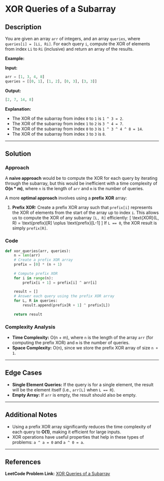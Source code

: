# XOR Queries of a Subarray

## Description

You are given an array `arr` of integers, and an array `queries`, where `queries[i] = [Li, Ri]`. For each query `i`, compute the XOR of elements from index `Li` to `Ri` (inclusive) and return an array of the results.

**Example:**

**Input:**
```python
arr = [1, 3, 4, 8]
queries = [[0, 1], [1, 2], [0, 3], [3, 3]]
```

**Output:**
```python
[2, 7, 14, 8]
```

**Explanation:**
- The XOR of the subarray from index `0` to `1` is `1 ^ 3 = 2`.
- The XOR of the subarray from index `1` to `2` is `3 ^ 4 = 7`.
- The XOR of the subarray from index `0` to `3` is `1 ^ 3 ^ 4 ^ 8 = 14`.
- The XOR of the subarray from index `3` to `3` is `8`.

---

## Solution

### Approach

A **naive approach** would be to compute the XOR for each query by iterating through the subarray, but this would be inefficient with a time complexity of **O(n * m)**, where `n` is the length of `arr` and `m` is the number of queries.

A more **optimal approach** involves using a **prefix XOR** array:

1. **Prefix XOR:** Create a prefix XOR array such that `prefix[i]` represents the XOR of elements from the start of the array up to index `i`. This allows us to compute the XOR of any subarray `[L, R]` efficiently:
   \[
   \text{XOR}(L, R) = \text{prefix}[R] \oplus \text{prefix}[L-1]
   \]
   If `L == 0`, the XOR result is simply `prefix[R]`.

### Code

```python
def xor_queries(arr, queries):
    n = len(arr)
    # Create a prefix XOR array
    prefix = [0] * (n + 1)
    
    # Compute prefix XOR
    for i in range(n):
        prefix[i + 1] = prefix[i] ^ arr[i]
    
    result = []
    # Answer each query using the prefix XOR array
    for L, R in queries:
        result.append(prefix[R + 1] ^ prefix[L])
    
    return result
```

### Complexity Analysis

- **Time Complexity:** O(n + m), where `n` is the length of the array `arr` (for computing the prefix XOR) and `m` is the number of queries.
- **Space Complexity:** O(n), since we store the prefix XOR array of size `n + 1`.

---

## Edge Cases

- **Single Element Queries:** If the query is for a single element, the result will be the element itself (i.e., `arr[L]` when `L == R`).
- **Empty Array:** If `arr` is empty, the result should also be empty.

---

## Additional Notes

- Using a prefix XOR array significantly reduces the time complexity of each query to **O(1)**, making it efficient for large inputs.
- XOR operations have useful properties that help in these types of problems: `a ^ a = 0` and `a ^ 0 = a`.

---

## References

**LeetCode Problem Link:** [XOR Queries of a Subarray](https://leetcode.com/problems/xor-queries-of-a-subarray/)
